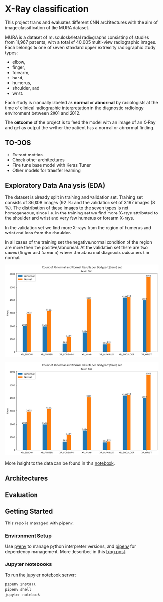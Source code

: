 # X-Ray classification

This project trains and evaluates different CNN architectures with the aim of image classification of the MURA dataset.

MURA is a dataset of musculoskeletal radiographs consisting of studies from 11,967 patients, with a total of 40,005 multi-view radiographic images. Each belongs to one of seven standard upper extremity radiographic study types: 
* elbow, 
* finger, 
* forearm, 
* hand,
* humerus, 
* shoulder, and 
* wrist. 

Each study is manually labeled as **normal** or **abnormal** by radiologists at the time of clinical radiographic interpretation in the diagnostic radiology environment between 2001 and 2012.

The **outcome** of the project is to feed the model with an image of an X-Ray and get as output the wether the patient has a normal or abnormal finding.

## TO-DOS

* Extract metrics
* Check other architectures
* Fine tune base model with Keras Tuner
* Other models for transfer learning

## Exploratory Data Analysis (EDA)

The dataset is already split in training and validation set. Training set consists of
36,808 images (92 %) and the validation set of 3,197 images (8 %). The distribution of these images to the seven types is not homogeneous, since i.e. in the training set we find more X-rays attributed to the shoulder and wrist and very few humerus or forearm X-rays. 

In the validation set we find more X-rays from the region of
humerus and wrist and less from the shoulder. 

In all cases of the training set the negative/normal condition of the region are more then the positive/abnormal. At the validation set there are two cases (finger and forearm) where the abnormal diagnosis outcomes the normal.

![image](plots/barplot_per_bodypart_train.png)

![image](plots/barplot_per_bodypart_train.png)

More insight to the data can be found in this [notebook](notebooks/EDA.ipynb).

## Architectures

## Evaluation


## Getting Started

This repo is managed with pipenv. 

### Environment Setup

Use [pyenv](https://github.com/pyenv/pyenv) to manage python interpreter versions, and [pipenv](https://pipenv.pypa.io/en/latest/) for dependency management. More described in this [blog post](https://hackernoon.com/reaching-python-development-nirvana-bb5692adf30c).

### Jupyter Notebooks


To run the jupyter notebook server:

```bash
pipenv install
pipenv shell
jupyter notebook
```



